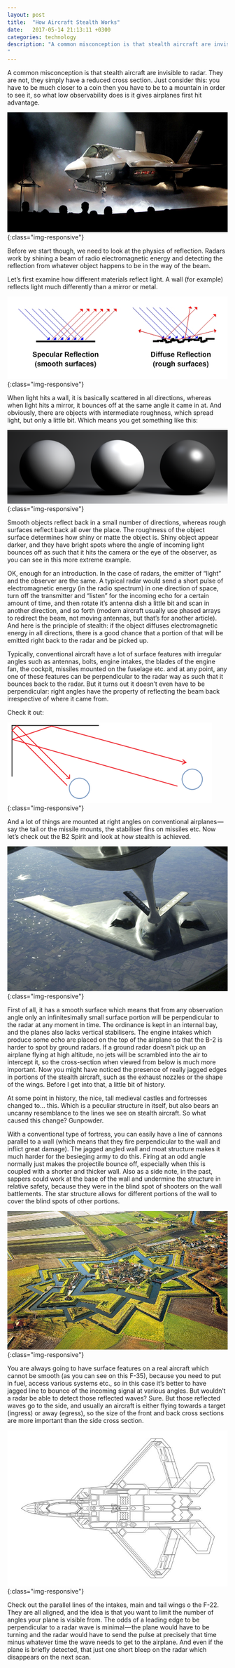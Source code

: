 ```yaml
---
layout: post
title:  "How Aircraft Stealth Works"
date:   2017-05-14 21:13:11 +0300
categories: technology
description: "A common misconception is that stealth aircraft are invisible to radar. They are not, they simply have a reduced cross section. Just consider this: you have to be much closer to a coin then you have to be to a mountain in order to see it, so what low observability does is it gives airplanes first hit advantage...
"
---
```


A common misconception is that stealth aircraft are invisible to radar. They are not, they simply have a reduced cross section. Just consider this: you have to be much closer to a coin then you have to be to a mountain in order to see it, so what low observability does is it gives airplanes first hit advantage.

![image-title-here](/images/f35.jpeg){:class="img-responsive"} 

Before we start though, we need to look at the physics of reflection. Radars work by shining a beam of radio electromagnetic energy and detecting the reflection from whatever object happens to be in the way of the beam.

Let’s first examine how different materials reflect light. A wall (for example) reflects light much differently than a mirror or metal.

![image-title-here](/images/reflection1.gif){:class="img-responsive"}  

When light hits a wall, it is basically scattered in all directions, whereas when light hits a mirror, it bounces off at the same angle it came in at. And obviously, there are objects with intermediate roughness, which spread light, but only a little bit. Which means you get something like this:

![image-title-here](/images/reflection.png){:class="img-responsive"}  

Smooth objects reflect back in a small number of directions, whereas rough surfaces reflect back all over the place. The roughness of the object surface determines how shiny or matte the object is. Shiny object appear darker, and they have bright spots where the angle of incoming light bounces off as such that it hits the camera or the eye of the observer, as you can see in this more extreme example.

OK, enough for an introduction. In the case of radars, the emitter of “light” and the observer are the same. A typical radar would send a short pulse of electromagnetic energy (in the radio spectrum) in one direction of space, turn off the transmitter and “listen” for the incoming echo for a certain amount of time, and then rotate it’s antenna dish a little bit and scan in another direction, and so forth (modern aircraft usually use phased arrays to redirect the beam, not moving antennas, but that’s for another article). And here is the principle of stealth: if the object diffuses electromagnetic energy in all directions, there is a good chance that a portion of that will be emitted right back to the radar and be picked up.

Typically, conventional aircraft have a lot of surface features with irregular angles such as antennas, bolts, engine intakes, the blades of the engine fan, the cockpit, missiles mounted on the fuselage etc. and at any point, any one of these features can be perpendicular to the radar way as such that it bounces back to the radar. But it turns out it doesn’t even have to be perpendicular: right angles have the property of reflecting the beam back irrespective of where it came from. 

Check it out:

![image-title-here](/images/right-angle.png){:class="img-responsive"}  

And a lot of things are mounted at right angles on conventional airplanes — say the tail or the missile mounts, the stabiliser fins on missiles etc.
Now let’s check out the B2 Spirit and look at how stealth is achieved.

![image-title-here](/images/b22.jpg){:class="img-responsive"}  

First of all, it has a smooth surface which means that from any observation angle only an infinitesimally small surface portion will be perpendicular to the radar at any moment in time. The ordinance is kept in an internal bay, and the planes also lacks vertical stabilisers. The engine intakes which produce some echo are placed on the top of the airplane so that the B-2 is harder to spot by ground radars. If a ground radar doesn’t pick up an airplane flying at high altitude, no jets will be scrambled into the air to intercept it, so the cross-section when viewed from below is much more important. Now you might have noticed the presence of really jagged edges in portions of the stealth aircraft, such as the exhaust nozzles or the shape of the wings. Before I get into that, a little bit of history.

At some point in history, the nice, tall medieval castles and fortresses changed to… this. Which is a peculiar structure in itself, but also bears an uncanny resemblance to the lines we see on stealth aircraft. So what caused this change? Gunpowder.

With a conventional type of fortress, you can easily have a line of cannons parallel to a wall (which means that they fire perpendicular to the wall and inflict great damage). The jagged angled wall and moat structure makes it much harder for the besieging army to do this. Firing at an odd angle normally just makes the projectile bounce off, especially when this is coupled with a shorter and thicker wall. Also as a side note, in the past, sappers could work at the base of the wall and undermine the structure in relative safety, because they were in the blind spot of shooters on the wall battlements. The star structure allows for different portions of the wall to cover the blind spots of other portions.


![image-title-here](/images/fortress.jpg){:class="img-responsive"}  

You are always going to have surface features on a real aircraft which cannot be smooth (as you can see on this F-35), because you need to put in fuel, access various systems etc., so in this case it’s better to have jagged line to bounce of the incoming signal at various angles. But wouldn’t a radar be able to detect those reflected waves? Sure. But those reflected waves go to the side, and usually an aircraft is either flying towards a target (ingress) or away (egress), so the size of the front and back cross sections are more important than the side cross section.

![image-title-here](/images/f22.jpeg){:class="img-responsive"} 

Check out the parallel lines of the intakes, main and tail wings o the F-22. They are all aligned, and the idea is that you want to limit the number of angles your plane is visible from. The odds of a leading edge to be perpendicular to a radar wave is minimal — the plane would have to be turning and the radar would have to send the pulse at precisely that time minus whatever time the wave needs to get to the airplane. And even if the plane is briefly detected, that just one short bleep on the radar which disappears on the next scan.
